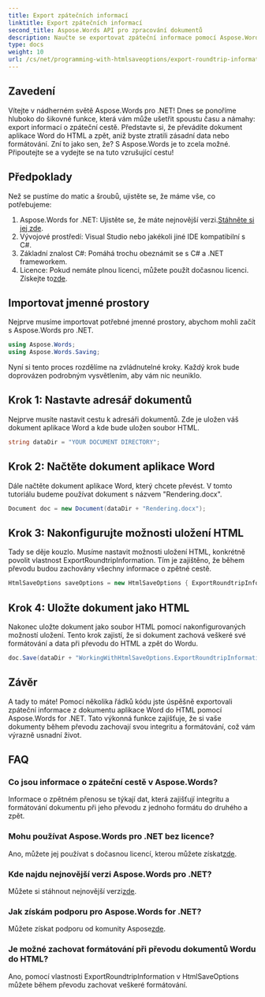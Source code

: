 ```yaml
---
title: Export zpátečních informací
linktitle: Export zpátečních informací
second_title: Aspose.Words API pro zpracování dokumentů
description: Naučte se exportovat zpáteční informace pomocí Aspose.Words for .NET. Zachovejte integritu a formátování dokumentu během převodů.
type: docs
weight: 10
url: /cs/net/programming-with-htmlsaveoptions/export-roundtrip-information/
---
```

## Zavedení

Vítejte v nádherném světě Aspose.Words pro .NET! Dnes se ponoříme hluboko do šikovné funkce, která vám může ušetřit spoustu času a námahy: export informací o zpáteční cestě. Představte si, že převádíte dokument aplikace Word do HTML a zpět, aniž byste ztratili zásadní data nebo formátování. Zní to jako sen, že? S Aspose.Words je to zcela možné. Připoutejte se a vydejte se na tuto vzrušující cestu!

## Předpoklady

Než se pustíme do matic a šroubů, ujistěte se, že máme vše, co potřebujeme:

1.  Aspose.Words for .NET: Ujistěte se, že máte nejnovější verzi.[Stáhněte si jej zde](https://releases.aspose.com/words/net/).
2. Vývojové prostředí: Visual Studio nebo jakékoli jiné IDE kompatibilní s C#.
3. Základní znalost C#: Pomáhá trochu obeznámit se s C# a .NET frameworkem.
4. Licence: Pokud nemáte plnou licenci, můžete použít dočasnou licenci. Získejte to[zde](https://purchase.aspose.com/temporary-license/).

## Importovat jmenné prostory

Nejprve musíme importovat potřebné jmenné prostory, abychom mohli začít s Aspose.Words pro .NET.

```csharp
using Aspose.Words;
using Aspose.Words.Saving;
```

Nyní si tento proces rozdělíme na zvládnutelné kroky. Každý krok bude doprovázen podrobným vysvětlením, aby vám nic neuniklo.

## Krok 1: Nastavte adresář dokumentů

Nejprve musíte nastavit cestu k adresáři dokumentů. Zde je uložen váš dokument aplikace Word a kde bude uložen soubor HTML.

```csharp
string dataDir = "YOUR DOCUMENT DIRECTORY";
```

## Krok 2: Načtěte dokument aplikace Word

Dále načtěte dokument aplikace Word, který chcete převést. V tomto tutoriálu budeme používat dokument s názvem "Rendering.docx".

```csharp
Document doc = new Document(dataDir + "Rendering.docx");
```

## Krok 3: Nakonfigurujte možnosti uložení HTML

Tady se děje kouzlo. Musíme nastavit možnosti uložení HTML, konkrétně povolit vlastnost ExportRoundtripInformation. Tím je zajištěno, že během převodu budou zachovány všechny informace o zpětné cestě.

```csharp
HtmlSaveOptions saveOptions = new HtmlSaveOptions { ExportRoundtripInformation = true };
```

## Krok 4: Uložte dokument jako HTML

Nakonec uložte dokument jako soubor HTML pomocí nakonfigurovaných možností uložení. Tento krok zajistí, že si dokument zachová veškeré své formátování a data při převodu do HTML a zpět do Wordu.

```csharp
doc.Save(dataDir + "WorkingWithHtmlSaveOptions.ExportRoundtripInformation.html", saveOptions);
```

## Závěr

A tady to máte! Pomocí několika řádků kódu jste úspěšně exportovali zpáteční informace z dokumentu aplikace Word do HTML pomocí Aspose.Words for .NET. Tato výkonná funkce zajišťuje, že si vaše dokumenty během převodu zachovají svou integritu a formátování, což vám výrazně usnadní život.

## FAQ

### Co jsou informace o zpáteční cestě v Aspose.Words?
Informace o zpětném přenosu se týkají dat, která zajišťují integritu a formátování dokumentu při jeho převodu z jednoho formátu do druhého a zpět.

### Mohu používat Aspose.Words pro .NET bez licence?
Ano, můžete jej používat s dočasnou licencí, kterou můžete získat[zde](https://purchase.aspose.com/temporary-license/).

### Kde najdu nejnovější verzi Aspose.Words pro .NET?
 Můžete si stáhnout nejnovější verzi[zde](https://releases.aspose.com/words/net/).

### Jak získám podporu pro Aspose.Words for .NET?
 Můžete získat podporu od komunity Aspose[zde](https://forum.aspose.com/c/words/8).

### Je možné zachovat formátování při převodu dokumentů Wordu do HTML?
Ano, pomocí vlastnosti ExportRoundtripInformation v HtmlSaveOptions můžete během převodu zachovat veškeré formátování.